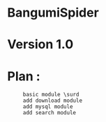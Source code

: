 # BangumiSpider
# Version 1.0

# Plan : 
         basic module \surd
         add download module
         add mysql module
         add search module
